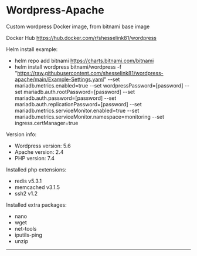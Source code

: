 # Wordpress-Apache
Custom wordpress Docker image, from bitnami base image

Docker Hub
https://hub.docker.com/r/shesselink81/wordpress

Helm install example:
* helm repo add bitnami https://charts.bitnami.com/bitnami
* helm install wordpress bitnami/wordpress -f "https://raw.githubusercontent.com/shesselink81/wordpress-apache/main/Example-Settings.yaml" --set mariadb.metrics.enabled=true --set wordpressPassword=[password] --set mariadb.auth.rootPassword=[password] --set mariadb.auth.password=[password] --set mariadb.auth.replicationPassword=[password] --set mariadb.metrics.serviceMonitor.enabled=true --set mariadb.metrics.serviceMonitor.namespace=monitoring --set ingress.certManager=true

Version info:
* Wordpress version:  5.6
* Apache version:     2.4
* PHP version:        7.4

Installed php extensions:
* redis v5.3.1
* memcached v3.1.5
* ssh2 v1.2
  
Installed extra packages:
* nano
* wget
* net-tools
* iputils-ping
* unzip

---